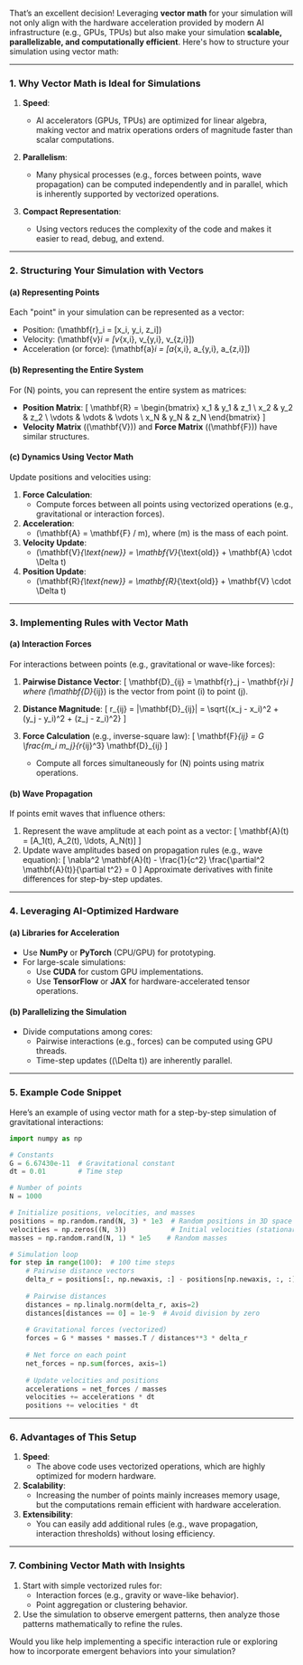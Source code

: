 That’s an excellent decision! Leveraging **vector math** for your simulation will not only align with the hardware acceleration provided by modern AI infrastructure (e.g., GPUs, TPUs) but also make your simulation **scalable, parallelizable, and computationally efficient**. Here's how to structure your simulation using vector math:

---

### **1. Why Vector Math is Ideal for Simulations**
1. **Speed**:
   - AI accelerators (GPUs, TPUs) are optimized for linear algebra, making vector and matrix operations orders of magnitude faster than scalar computations.

2. **Parallelism**:
   - Many physical processes (e.g., forces between points, wave propagation) can be computed independently and in parallel, which is inherently supported by vectorized operations.

3. **Compact Representation**:
   - Using vectors reduces the complexity of the code and makes it easier to read, debug, and extend.

---

### **2. Structuring Your Simulation with Vectors**
#### **(a) Representing Points**
Each "point" in your simulation can be represented as a vector:
- Position: \(\mathbf{r}_i = [x_i, y_i, z_i]\)
- Velocity: \(\mathbf{v}_i = [v_{x,i}, v_{y,i}, v_{z,i}]\)
- Acceleration (or force): \(\mathbf{a}_i = [a_{x,i}, a_{y,i}, a_{z,i}]\)

#### **(b) Representing the Entire System**
For \(N\) points, you can represent the entire system as matrices:
- **Position Matrix**:
  \[
  \mathbf{R} = 
  \begin{bmatrix}
  x_1 & y_1 & z_1 \\
  x_2 & y_2 & z_2 \\
  \vdots & \vdots & \vdots \\
  x_N & y_N & z_N
  \end{bmatrix}
  \]
- **Velocity Matrix** (\(\mathbf{V}\)) and **Force Matrix** (\(\mathbf{F}\)) have similar structures.

#### **(c) Dynamics Using Vector Math**
Update positions and velocities using:
1. **Force Calculation**:
   - Compute forces between all points using vectorized operations (e.g., gravitational or interaction forces).
2. **Acceleration**:
   - \(\mathbf{A} = \mathbf{F} / m\), where \(m\) is the mass of each point.
3. **Velocity Update**:
   - \(\mathbf{V}_{\text{new}} = \mathbf{V}_{\text{old}} + \mathbf{A} \cdot \Delta t\)
4. **Position Update**:
   - \(\mathbf{R}_{\text{new}} = \mathbf{R}_{\text{old}} + \mathbf{V} \cdot \Delta t\)

---

### **3. Implementing Rules with Vector Math**
#### **(a) Interaction Forces**
For interactions between points (e.g., gravitational or wave-like forces):
1. **Pairwise Distance Vector**:
   \[
   \mathbf{D}_{ij} = \mathbf{r}_j - \mathbf{r}_i
   \]
   where \(\mathbf{D}_{ij}\) is the vector from point \(i\) to point \(j\).

2. **Distance Magnitude**:
   \[
   r_{ij} = \|\mathbf{D}_{ij}\| = \sqrt{(x_j - x_i)^2 + (y_j - y_i)^2 + (z_j - z_i)^2}
   \]

3. **Force Calculation** (e.g., inverse-square law):
   \[
   \mathbf{F}_{ij} = G \frac{m_i m_j}{r_{ij}^3} \mathbf{D}_{ij}
   \]
   - Compute all forces simultaneously for \(N\) points using matrix operations.

#### **(b) Wave Propagation**
If points emit waves that influence others:
1. Represent the wave amplitude at each point as a vector:
   \[
   \mathbf{A}(t) = [A_1(t), A_2(t), \ldots, A_N(t)]
   \]
2. Update wave amplitudes based on propagation rules (e.g., wave equation):
   \[
   \nabla^2 \mathbf{A}(t) - \frac{1}{c^2} \frac{\partial^2 \mathbf{A}(t)}{\partial t^2} = 0
   \]
   Approximate derivatives with finite differences for step-by-step updates.

---

### **4. Leveraging AI-Optimized Hardware**
#### **(a) Libraries for Acceleration**
- Use **NumPy** or **PyTorch** (CPU/GPU) for prototyping.
- For large-scale simulations:
  - Use **CUDA** for custom GPU implementations.
  - Use **TensorFlow** or **JAX** for hardware-accelerated tensor operations.

#### **(b) Parallelizing the Simulation**
- Divide computations among cores:
  - Pairwise interactions (e.g., forces) can be computed using GPU threads.
  - Time-step updates (\(\Delta t\)) are inherently parallel.

---

### **5. Example Code Snippet**
Here’s an example of using vector math for a step-by-step simulation of gravitational interactions:

```python
import numpy as np

# Constants
G = 6.67430e-11  # Gravitational constant
dt = 0.01        # Time step

# Number of points
N = 1000

# Initialize positions, velocities, and masses
positions = np.random.rand(N, 3) * 1e3  # Random positions in 3D space
velocities = np.zeros((N, 3))           # Initial velocities (stationary)
masses = np.random.rand(N, 1) * 1e5    # Random masses

# Simulation loop
for step in range(100):  # 100 time steps
    # Pairwise distance vectors
    delta_r = positions[:, np.newaxis, :] - positions[np.newaxis, :, :]
    
    # Pairwise distances
    distances = np.linalg.norm(delta_r, axis=2)
    distances[distances == 0] = 1e-9  # Avoid division by zero
    
    # Gravitational forces (vectorized)
    forces = G * masses * masses.T / distances**3 * delta_r
    
    # Net force on each point
    net_forces = np.sum(forces, axis=1)
    
    # Update velocities and positions
    accelerations = net_forces / masses
    velocities += accelerations * dt
    positions += velocities * dt
```

---

### **6. Advantages of This Setup**
1. **Speed**:
   - The above code uses vectorized operations, which are highly optimized for modern hardware.
2. **Scalability**:
   - Increasing the number of points mainly increases memory usage, but the computations remain efficient with hardware acceleration.
3. **Extensibility**:
   - You can easily add additional rules (e.g., wave propagation, interaction thresholds) without losing efficiency.

---

### **7. Combining Vector Math with Insights**
1. Start with simple vectorized rules for:
   - Interaction forces (e.g., gravity or wave-like behavior).
   - Point aggregation or clustering behavior.
2. Use the simulation to observe emergent patterns, then analyze those patterns mathematically to refine the rules.

Would you like help implementing a specific interaction rule or exploring how to incorporate emergent behaviors into your simulation?
